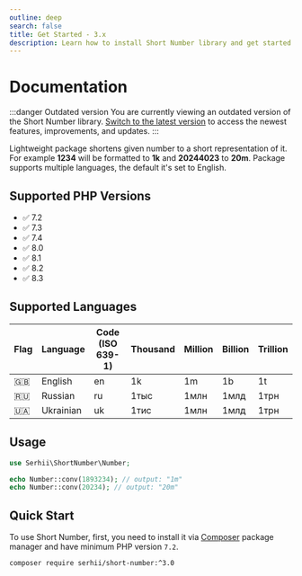 ```yaml
---
outline: deep
search: false
title: Get Started - 3.x
description: Learn how to install Short Number library and get started with it
---
```


# Documentation
:::danger Outdated version
You are currently viewing an outdated version of the Short Number library. [Switch to the latest version](/) to access the newest features, improvements, and updates.
:::

Lightweight package shortens given number to a short representation of it. For example **1234** will be formatted to **1k** and **20244023** to **20m**. Package supports multiple languages, the default it's set to English.

## Supported PHP Versions
- ✅ 7.2
- ✅ 7.3
- ✅ 7.4
- ✅ 8.0
- ✅ 8.1
- ✅ 8.2
- ✅ 8.3

## Supported Languages
| Flag | Language | Code (ISO 639-1) | Thousand | Million | Billion | Trillion |
| --- | --- | --- | --- | --- | --- | --- |
| 🇬🇧 | English | en | 1k | 1m | 1b | 1t |
| 🇷🇺 | Russian | ru | 1тыс | 1млн | 1млд | 1трн |
| 🇺🇦 | Ukrainian | uk | 1тис | 1млн | 1млд | 1трн |

## Usage
```php
use Serhii\ShortNumber\Number;

echo Number::conv(1893234); // output: "1m"
echo Number::conv(20234); // output: "20m"
```

## Quick Start
To use Short Number, first, you need to install it via [Composer](https://getcomposer.org/) package manager and have minimum PHP version `7.2`.

```bash
composer require serhii/short-number:^3.0
```
